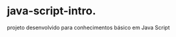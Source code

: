   # java-script-intro.   
    
projeto desenvolvido para conhecimentos básico em Java Script

<h1>   </  h1>
 